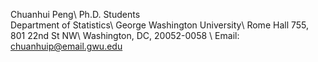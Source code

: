 Chuanhui Peng\\
            Ph.D. Students\
            Department of Statistics\\
            George Washington University\\
            Rome Hall 755, 801 22nd St NW\\
            Washington, DC, 20052-0058 \\
            Email: <a href="mailto:chuanhuip@email.gwu.edu">chuanhuip@email.gwu.edu</a>